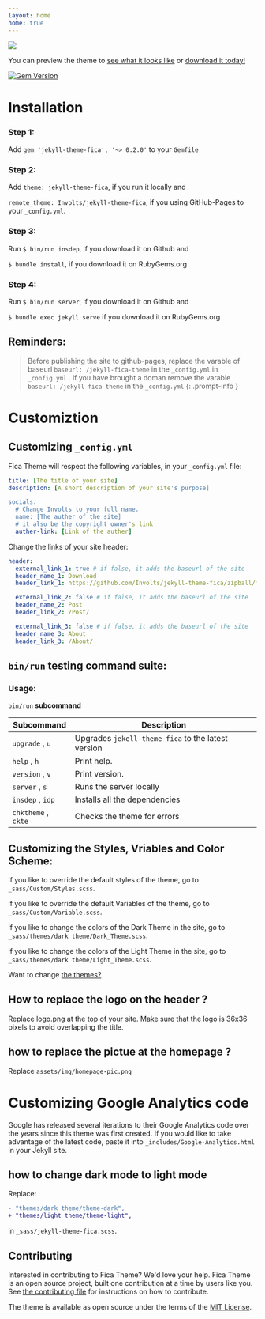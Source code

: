 ```yaml
---
layout: home
home: true
---
```


<img src="https://user-images.githubusercontent.com/100028421/160099110-7571a93c-a1a1-4f45-b969-d7f4dccc3b4c.png"/>

You can preview the theme to [see what it looks like](https://involts.github.io/jekyll-theme-fica/) or
[download it today!](https://github.com/Involts/jekyll-theme-fica/zipball/master)

[![Gem Version](https://badge.fury.io/rb/jekyll-theme-fica.svg)](https://badge.fury.io/rb/jekyll-theme-fica)

# Installation

### Step 1:

Add `gem 'jekyll-theme-fica', '~> 0.2.0'` to your `Gemfile`

### Step 2:

Add `theme: jekyll-theme-fica`, if you run it locally and

`remote_theme: Involts/jekyll-theme-fica`, if you using GitHub-Pages to your `_config.yml`.

### Step 3:

Run `$ bin/run insdep`, if you download it on Github and

`$ bundle install`, if you download it on RubyGems.org

### Step 4:

Run `$ bin/run server`, if you download it on Github and

`$ bundle exec jekyll serve` if you download it on RubyGems.org

## Reminders:

> Before publishing the site to github-pages, replace the varable of baseurl `baseurl: /jekyll-fica-theme` in the `_config.yml` in `_config.yml` .
> if you have brought a doman remove the varable `baseurl: /jekyll-fica-theme` in the `_config.yml`
{: .prompt-info }

# Customiztion

## Customizing `_config.yml`

Fica Theme will respect the following variables, in your `_config.yml` file:

```yml
title: [The title of your site]
description: [A short description of your site's purpose]

socials:
  # Change Involts to your full name.
  name: [The auther of the site]
  # it also be the copyright owner's link
  auther-link: [Link of the auther]
```

Change the links of your site header:

```yml
header:
  external_link_1: true # if false, it adds the baseurl of the site
  header_name_1: Download
  header_link_1: https://github.com/Involts/jekyll-theme-fica/zipball/master

  external_link_2: false # if false, it adds the baseurl of the site
  header_name_2: Post
  header_link_2: /Post/

  external_link_3: false # if false, it adds the baseurl of the site
  header_name_3: About
  header_link_3: /About/
```

## `bin/run` testing command suite:

### Usage:

`bin/run` **subcommand**

| Subcommand          | Description                                        |
| ------------------- | -------------------------------------------------- |
| `upgrade` , `u`     | Upgrades `jekell-theme-fica` to the latest version |
| `help` , `h`        | Print help.                                        |
| `version` , `v`     | Print version.                                     |
| `server` , `s`      | Runs the server locally                            |
| `insdep` , `idp`    | Installs all the dependencies                      |
| `chktheme` , `ckte` | Checks the theme for errors                        |

## Customizing the Styles, Vriables and Color Scheme:

if you like to override the default styles of the theme, go to `_sass/Custom/Styles.scss`.

if you like to override the default Variables of the theme, go to `_sass/Custom/Variable.scss`.

if you like to change the colors of the Dark Theme in the site, go to `_sass/themes/dark theme/Dark_Theme.scss`.

if you like to change the colors of the Light Theme in the site, go to `_sass/themes/dark theme/Light_Theme.scss`.

Want to change [the themes?](#how-to-change-dark-mode-to-light-mode)

## How to replace the logo on the header ?

Replace logo.png at the top of your site.
Make sure that the logo is 36x36 pixels to avoid overlapping the title.

## how to replace the pictue at the homepage ?

Replace `assets/img/homepage-pic.png`

# Customizing Google Analytics code

Google has released several iterations to their Google Analytics code over the years since this theme was first created. If you would like to take advantage of the latest code, paste it into `_includes/Google-Analytics.html` in your Jekyll site.

## how to change dark mode to light mode

Replace:

```diff
- "themes/dark theme/theme-dark",
+ "themes/light theme/theme-light",
```

in `_sass/jekyll-theme-fica.scss`.

## Contributing

Interested in contributing to Fica Theme? We'd love your help. Fica Theme is an open source project, built one contribution at a time by users like you. See [the contributing file](docs/contributing.md) for instructions on how to contribute.

The theme is available as open source under the terms of the [MIT License](https://opensource.org/licenses/MIT).
